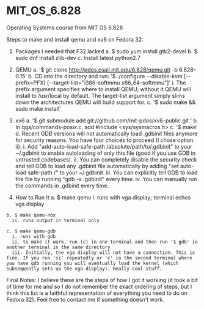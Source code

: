 # MIT_OS_6.828
Operating Systems course from MIT OS 6.828

Steps to make and install qemu and xv6 on Fedora 32:
  1. Packages I needed that F32 lacked
    a. $ sudo yum install gtk2-devel
    b. $ sudo dnf install zlib-dev
    c. Install latest python2.7
    
  2. QEMU
    a. '$ git clone http://pdos.csail.mit.edu/6.828/qemu.git -b 6.828-0.15'
    b. CD into the directory and run: '$ ./configure --disable-kvm [--prefix=PFX] [--target-list="i386-softmmu x86_64-softmmu"]'
      i. The prefix argument specifies where to install QEMU; without it QEMU will install to /usr/local by default. The target-list argument simply slims down the           architectures QEMU will build support for.
    c. '$ sudo make && sudo make install'
    
  3. xv6
    a. '$ git submodule add git://github.com/mit-pdos/xv6-public.git <xv6>'
    b. In qga/commands-posix.c, add #include <sys/sysmacros.h>
    c. '$ make'
    d. Recent GDB versions will not automatically load .gdbinit files anymore for security reasons. You have four choices to proceed (I chose option ii):
      i. Add "add-auto-load-safe-path /absolute/path/to/.gdbinit" to your ~/.gdbinit to enable autoloading of only this file (good if you use GDB in untrusted codebases).
      ii. You can completely disable the security check and tell GDB to load any .gdbinit file automatically by adding "set auto-load safe-path /" to your
 ~/.gdbinit.
      iii. You can explicitly tell GDB to load the file by running "gdb -x .gdbinit" every time.
      iv. You can manually run the commands in .gdbinit every time.
    
  4. How to Run It 
    a. $ make qemu 
      i. runs with vga display; terminal echos vga display
    
    b. $ make qemu-nox
      ii. runs output in terminal only
      
    c. $ make qemu-gdb
      i. runs with gdb
      ii. to make it work, run (c) in one terminal and then run '$ gdb' in another terminal in the same directory
      iii. Initially, the vga display will not have a connection. This is fine. If you run 'si' repeatedly or 'c' in the second terminal where you have gdb running you will eventually load the kernel (which subsequently sets up the vga display). Really cool stuff.
      
  Final Notes:
    I believe these are the steps of how I got it working (it took a bit of time for me and so I do not remember the exact ordering of steps, but I think this list is a faithful representation of everything you need to do on Fedora 32). Feel free to contact me if something doesn't work.
      
      
      
